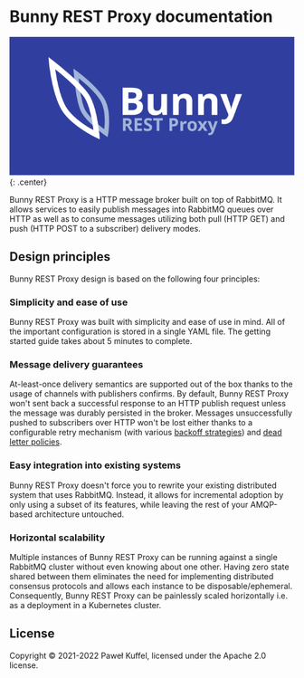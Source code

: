 # Bunny REST Proxy documentation

![Bunny REST Proxy logo](./assets/bunny-rest-proxy-logo-dark.svg){: .center}

Bunny REST Proxy is a HTTP message broker built on top of RabbitMQ. It allows services to easily publish messages into RabbitMQ queues over HTTP as well as to consume messages utilizing both pull (HTTP GET) and push (HTTP POST to a subscriber) delivery modes.

## Design principles

Bunny REST Proxy design is based on the following four principles:

### Simplicity and ease of use

Bunny REST Proxy was built with simplicity and ease of use in mind. All of the important configuration is stored in a single YAML file. The getting started guide takes about 5 minutes to complete.

### Message delivery guarantees

At-least-once delivery semantics are supported out of the box thanks to the usage of channels with publishers confirms. By default, Bunny REST Proxy won't sent back a successful response to an HTTP publish request unless the message was durably persisted in the broker. Messages unsuccessfully pushed to subscribers over HTTP won't be lost either thanks to a configurable retry mechanism (with various [backoff strategies](/subscribers/retry-backoff-strategies/)) and [dead letter policies](/subscribers/dead-letter-policies/).

### Easy integration into existing systems

Bunny REST Proxy doesn't force you to rewrite your existing distributed system that uses RabbitMQ. Instead, it allows for incremental adoption by only using a subset of its features, while leaving the rest of your AMQP-based architecture untouched.

### Horizontal scalability

Multiple instances of Bunny REST Proxy can be running against a single RabbitMQ cluster without even knowing about one other. Having zero state shared between them eliminates the need for implementing distributed consensus protocols and allows each instance to be disposable/ephemeral. Consequently, Bunny REST Proxy can be painlessly scaled horizontally i.e. as a deployment in a Kubernetes cluster.

## License

Copyright © 2021-2022 Paweł Kuffel, licensed under the Apache 2.0 license.
